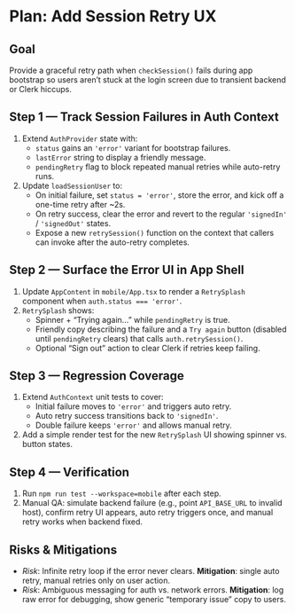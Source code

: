 # Plan: Add Session Retry UX

## Goal
Provide a graceful retry path when `checkSession()` fails during app bootstrap so users aren’t stuck at the login screen due to transient backend or Clerk hiccups.

## Step 1 — Track Session Failures in Auth Context
1. Extend `AuthProvider` state with:
   - `status` gains an `'error'` variant for bootstrap failures.
   - `lastError` string to display a friendly message.
   - `pendingRetry` flag to block repeated manual retries while auto-retry runs.
2. Update `loadSessionUser` to:
   - On initial failure, set `status = 'error'`, store the error, and kick off a one-time retry after ~2s.
   - On retry success, clear the error and revert to the regular `'signedIn'` / `'signedOut'` states.
   - Expose a new `retrySession()` function on the context that callers can invoke after the auto-retry completes.

## Step 2 — Surface the Error UI in App Shell
1. Update `AppContent` in `mobile/App.tsx` to render a `RetrySplash` component when `auth.status === 'error'`.
2. `RetrySplash` shows:
   - Spinner + “Trying again…” while `pendingRetry` is true.
   - Friendly copy describing the failure and a `Try again` button (disabled until `pendingRetry` clears) that calls `auth.retrySession()`.
   - Optional “Sign out” action to clear Clerk if retries keep failing.

## Step 3 — Regression Coverage
1. Extend `AuthContext` unit tests to cover:
   - Initial failure moves to `'error'` and triggers auto retry.
   - Auto retry success transitions back to `'signedIn'`.
   - Double failure keeps `'error'` and allows manual retry.
2. Add a simple render test for the new `RetrySplash` UI showing spinner vs. button states.

## Step 4 — Verification
1. Run `npm run test --workspace=mobile` after each step.
2. Manual QA: simulate backend failure (e.g., point `API_BASE_URL` to invalid host), confirm retry UI appears, auto retry triggers once, and manual retry works when backend fixed.

## Risks & Mitigations
- *Risk*: Infinite retry loop if the error never clears. **Mitigation**: single auto retry, manual retries only on user action.
- *Risk*: Ambiguous messaging for auth vs. network errors. **Mitigation**: log raw error for debugging, show generic “temporary issue” copy to users.
